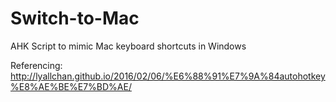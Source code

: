 # Switch-to-Mac
AHK Script to mimic Mac keyboard shortcuts in Windows

Referencing: http://lyallchan.github.io/2016/02/06/%E6%88%91%E7%9A%84autohotkey%E8%AE%BE%E7%BD%AE/
